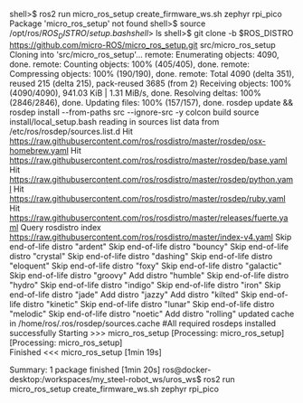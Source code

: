 shell>$ ros2 run micro_ros_setup create_firmware_ws.sh zephyr  rpi_pico
Package 'micro_ros_setup' not found
shell>$ source /opt/ros/$ROS_DISTRO/setup.bash
shell>$ ls
shell>$ git clone -b $ROS_DISTRO https://github.com/micro-ROS/micro_ros_setup.git src/micro_ros_setup
        <!-- output -->
        Cloning into 'src/micro_ros_setup'...
        remote: Enumerating objects: 4090, done.
        remote: Counting objects: 100% (405/405), done.
        remote: Compressing objects: 100% (190/190), done.
        remote: Total 4090 (delta 351), reused 215 (delta 215), pack-reused 3685 (from 2)
        Receiving objects: 100% (4090/4090), 941.03 KiB | 1.31 MiB/s, done.
        Resolving deltas: 100% (2846/2846), done.
        Updating files: 100% (157/157), done.
        <!-- output end -->
rosdep update && rosdep install --from-paths src --ignore-src -y
colcon build
source install/local_setup.bash
reading in sources list data from /etc/ros/rosdep/sources.list.d
Hit https://raw.githubusercontent.com/ros/rosdistro/master/rosdep/osx-homebrew.yaml
Hit https://raw.githubusercontent.com/ros/rosdistro/master/rosdep/base.yaml
Hit https://raw.githubusercontent.com/ros/rosdistro/master/rosdep/python.yaml
Hit https://raw.githubusercontent.com/ros/rosdistro/master/rosdep/ruby.yaml
Hit https://raw.githubusercontent.com/ros/rosdistro/master/releases/fuerte.yaml
Query rosdistro index https://raw.githubusercontent.com/ros/rosdistro/master/index-v4.yaml
Skip end-of-life distro "ardent"
Skip end-of-life distro "bouncy"
Skip end-of-life distro "crystal"
Skip end-of-life distro "dashing"
Skip end-of-life distro "eloquent"
Skip end-of-life distro "foxy"
Skip end-of-life distro "galactic"
Skip end-of-life distro "groovy"
Add distro "humble"
Skip end-of-life distro "hydro"
Skip end-of-life distro "indigo"
Skip end-of-life distro "iron"
Skip end-of-life distro "jade"
Add distro "jazzy"
Add distro "kilted"
Skip end-of-life distro "kinetic"
Skip end-of-life distro "lunar"
Skip end-of-life distro "melodic"
Skip end-of-life distro "noetic"
Add distro "rolling"
updated cache in /home/ros/.ros/rosdep/sources.cache
#All required rosdeps installed successfully
Starting >>> micro_ros_setup
[Processing: micro_ros_setup]                         
[Processing: micro_ros_setup]                                 
Finished <<< micro_ros_setup [1min 19s]                           

Summary: 1 package finished [1min 20s]
ros@docker-desktop:/workspaces/my_steel-robot_ws/uros_ws$ ros2 run micro_ros_setup create_firmware_ws.sh zephyr rpi_pico